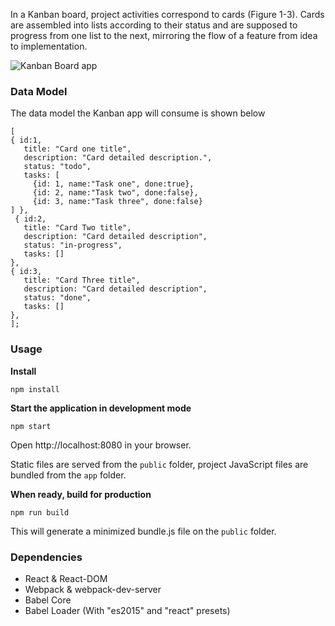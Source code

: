 In a Kanban board, project activities correspond to cards (Figure 1-3). Cards are assembled into lists according to their status and are supposed to progress from one list to the next, mirroring the flow of a feature from idea to implementation.

![Kanban Board app](http://i.imgur.com/VtsDAJD.png)

### Data Model

 The data model the Kanban app will consume is shown below

 ```
[
{ id:1,
    title: "Card one title",
    description: "Card detailed description.",
    status: "todo",
    tasks: [
      {id: 1, name:"Task one", done:true},
      {id: 2, name:"Task two", done:false},
      {id: 3, name:"Task three", done:false}
] },
  { id:2,
    title: "Card Two title",
    description: "Card detailed description",
    status: "in-progress",
    tasks: []
},
{ id:3,
    title: "Card Three title",
    description: "Card detailed description",
    status: "done",
    tasks: []
},
];
 ```

### Usage

**Install**
```
npm install
```

**Start the application in development mode**
```
npm start
```

Open http://localhost:8080 in your browser.

Static files are served from the `public` folder, project JavaScript files are bundled from the `app` folder.

**When ready, build for production**
```
npm run build
```

This will generate a minimized bundle.js file on the `public` folder.


### Dependencies

* React & React-DOM
* Webpack & webpack-dev-server
* Babel Core
* Babel Loader (With "es2015" and "react" presets)
